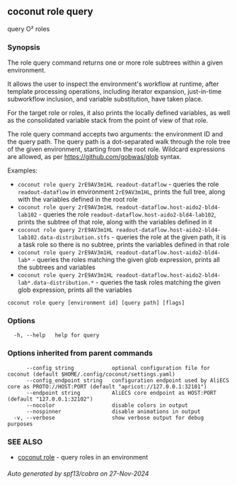 ## coconut role query

query O² roles

### Synopsis

The role query command returns one or more role subtrees within a given environment.

It allows the user to inspect the environment's workflow at runtime, after template processing operations, including
iterator expansion, just-in-time subworkflow inclusion, and variable substitution, have taken place.

For the target role or roles, it also prints the locally defined variables, as well as the consolidated variable
stack from the point of view of that role.

The role query command accepts two arguments: the environment ID and the query path. The query path is a dot-separated
walk through the role tree of the given environment, starting from the root role. Wildcard expressions are allowed, as
per https://github.com/gobwas/glob syntax.

Examples:

 * `coconut role query 2rE9AV3m1HL readout-dataflow` - queries the role `readout-dataflow` in environment `2rE9AV3m1HL`, prints the full tree, along with the variables defined in the root role
 * `coconut role query 2rE9AV3m1HL readout-dataflow.host-aido2-bld4-lab102` - queries the role `readout-dataflow.host-aido2-bld4-lab102`, prints the subtree of that role, along with the variables defined in it
 * `coconut role query 2rE9AV3m1HL readout-dataflow.host-aido2-bld4-lab102.data-distribution.stfs` - queries the role at the given path, it is a task role so there is no subtree, prints the variables defined in that role
 * `coconut role query 2rE9AV3m1HL readout-dataflow.host-aido2-bld4-lab*` - queries the roles matching the given glob expression, prints all the subtrees and variables
 * `coconut role query 2rE9AV3m1HL readout-dataflow.host-aido2-bld4-lab*.data-distribution.*` - queries the task roles matching the given glob expression, prints all the variables

```
coconut role query [environment id] [query path] [flags]
```

### Options

```
  -h, --help   help for query
```

### Options inherited from parent commands

```
      --config string            optional configuration file for coconut (default $HOME/.config/coconut/settings.yaml)
      --config_endpoint string   configuration endpoint used by AliECS core as PROTO://HOST:PORT (default "apricot://127.0.0.1:32101")
      --endpoint string          AliECS core endpoint as HOST:PORT (default "127.0.0.1:32102")
      --nocolor                  disable colors in output
      --nospinner                disable animations in output
  -v, --verbose                  show verbose output for debug purposes
```

### SEE ALSO

* [coconut role](coconut_role.md)	 - query roles in an environment

###### Auto generated by spf13/cobra on 27-Nov-2024
